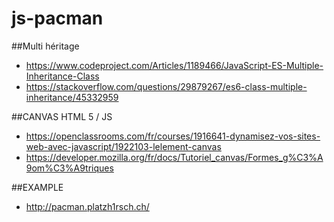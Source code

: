 # js-pacman

##Multi héritage
 - https://www.codeproject.com/Articles/1189466/JavaScript-ES-Multiple-Inheritance-Class
 - https://stackoverflow.com/questions/29879267/es6-class-multiple-inheritance/45332959
 
##CANVAS HTML 5 / JS
 - https://openclassrooms.com/fr/courses/1916641-dynamisez-vos-sites-web-avec-javascript/1922103-lelement-canvas
 - https://developer.mozilla.org/fr/docs/Tutoriel_canvas/Formes_g%C3%A9om%C3%A9triques

##EXAMPLE
 - http://pacman.platzh1rsch.ch/